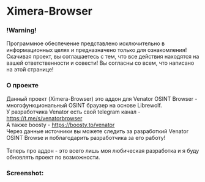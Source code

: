 # Ximera-Browser

### !Warning!
Программное обеспечение представлено исключительно в информационных целях и предназначено только для ознакомления!
Скачивая проект, вы соглашаетесь с тем, что все действия находятся на вашей ответственности и совести!
Вы согласны со всем, что написано на этой странице!

### О проекте
Данный проект (Ximera-Browser) это аддон для Venator OSINT Browser - многофункциональный OSINT браузер на основе Librewolf.
<br /> У разработчика Venator есть свой telegram канал - https://t.me/s/venatorbrowser
<br /> А также boosty - https://boosty.to/venator
<br /> Через данные источники вы можете следить за разработкий Venator OSINT Browse и поблагодарить разработчика за его работу!
<br />
<br /> Теперь про аддон - это всего лишь моя любическая разработка и я буду обновлять проект по возможности.

### Screenshot:
